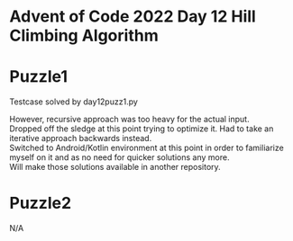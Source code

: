 # Advent of Code 2022 Day 12 Hill Climbing Algorithm

# Puzzle1
Testcase solved by day12puzz1.py  

However, recursive approach was too heavy for the actual input.  
Dropped off the sledge at this point trying to optimize it.
Had to take an iterative approach backwards instead.  
Switched to Android/Kotlin environment at this point in order to familiarize  
myself on it and as no need for quicker solutions any more.  
Will make those solutions available in another repository. 

# Puzzle2
N/A
